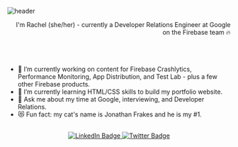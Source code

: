 ![header](https://capsule-render.vercel.app/api?type=slice&reversal=true&color=99bdd2&height=200&text=RACHEL%20COLLINS&fontAlign=30&rotate=-13&fontAlignY=25&desc=Developer%20Relations%20Engineer&descAlign=30.&descAlignY=44&fontSize=50)

<div align=right>I'm Rachel (she/her) - currently a Developer Relations Engineer at Google on the Firebase team 🔥</div>
<br/><br/><br/>

- 🔭 I’m currently working on content for Firebase Crashlytics, Performance Monitoring, App Distribution, and Test Lab - plus a few other Firebase products.
- 🌱 I’m currently learning HTML/CSS skills to build my portfolio website.
- 💬 Ask me about my time at Google, interviewing, and Developer Relations.
- 😻 Fun fact: my cat's name is Jonathan Frakes and he is my #1. 

<br/>

<div align=center id="badges">
  <a href="https://www.linkedin.com/in/rachel-collins-10baaa99/">
    <img src="https://img.shields.io/badge/LinkedIn-blue?style=for-the-badge&logo=linkedin&logoColor=white" alt="LinkedIn Badge"/>
  </a>
  <a href="https://twitter.com/rachelatgoogle">
    <img src="https://img.shields.io/badge/Twitter-blue?style=for-the-badge&logo=twitter&logoColor=white" alt="Twitter Badge"/>
  </a>
</div>
